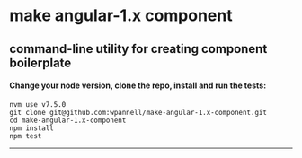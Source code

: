 # make angular-1.x component

## command-line utility for creating component boilerplate

#### Change your node version, clone the repo, install and run the tests:

````
nvm use v7.5.0
git clone git@github.com:wpannell/make-angular-1.x-component.git
cd make-angular-1.x-component
npm install
npm test
````
___
